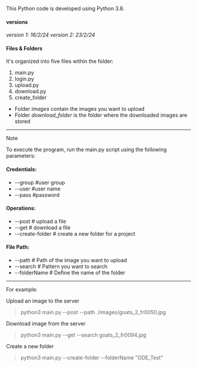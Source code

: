 This Python code is developed using Python 3.8. 

#### versions 
*version 1: 16/2/24* 
*version 2: 23/2/24*

#### Files & Folders 

It's organized into five files within the folder:
1. main.py
2. login.py
3. upload.py
4. download.py
5. create_folder

+ Folder _images_ contain the images you want to upload
+ Folder _download_folder_ is the folder where the downloaded images are stored

***

> [!NOTE]
> To execute the program, run the main.py script using the following parameters:


#### Credentials:
+ --group  #user group
+ --user   #user name
+ --pass   #password

#### Operations:
+ --post   # upload a file
+ --get    # download a file
+ --create-folder # create a new folder for a project

#### File Path:
+ --path    # Path of the image you want to upload 
+ --search  # Pattern you want to search
+ --folderName # Define the name of the folder

***
For example:

Upload an image to the server
> python3 main.py --post --path ./images/goats_2_fr0050.jpg

Download image from the server 
> python3 main.py --get --search goats_2_fr0094.jpg

Create a new folder
> python3 main.py --create-folder --folderName "ODE_Test"

